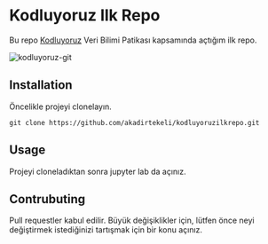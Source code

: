 # Kodluyoruz Ilk Repo
Bu repo [Kodluyoruz](https://www.kodluyoruz.org) Veri Bilimi Patikası kapsamında açtığım ilk repo.

![kodluyoruz-git](https://user-images.githubusercontent.com/65442627/137142384-eba9d09c-5b45-4bcf-b063-53397cf23f7d.png)

## Installation

Öncelikle projeyi clonelayın.

```
git clone https://github.com/akadirtekeli/kodluyoruzilkrepo.git

```

## Usage

Projeyi cloneladıktan sonra jupyter lab da açınız.

## Contrubuting

Pull requestler kabul edilir. Büyük değişiklikler için, lütfen önce neyi değiştirmek istediğinizi tartışmak için bir konu açınız.
